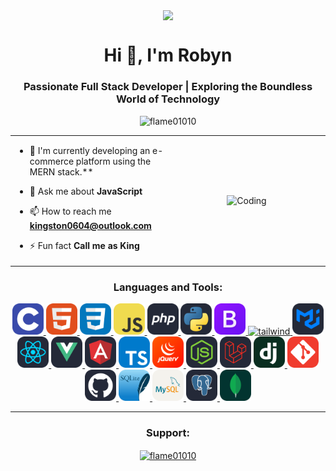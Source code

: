 <p align="center"><picture align="center"><img align="center" src = "https://github.com/7oSkaaa/7oSkaaa/blob/main/Images/about_me.gif?raw=true" width = 50px></picture></p>
<h1 align="center">Hi 👋, I'm Robyn</h1>
<h3 align="center">Passionate Full Stack Developer | Exploring the Boundless World of Technology</h3>
<p align="center"> <img src="https://komarev.com/ghpvc/?username=flame01010&label=Profile%20views&color=0e75b6&style=flat" alt="flame01010" /> </p>

<table align="center">
<tr border="none">
<td width="50%" align="left">
  
- 🌱 I'm currently developing an e-commerce platform using the MERN stack.**

- 💬 Ask me about **JavaScript**

- 📫 How to reach me **kingston0604@outlook.com**
  
- ⚡ Fun fact **Call me as King**

</td>
<td width="50%" align="center">

  <img align="center" alt="Coding" width="450" src="https://repository-images.githubusercontent.com/588181932/e36ec678-7984-4cdd-8e4c-a3932772ff8e">

  
  </td>
</tr>
</table>

<h3 align="center">Languages and Tools:</h3>
<p align="center"> <a href="https://www.cprogramming.com/" target="_blank" rel="noreferrer"> <img src="https://github.com/tandpfun/skill-icons/blob/main/icons/C.svg" alt="c" width="50" height="50"/> </a> <a href="https://www.w3.org/html/" target="_blank" rel="noreferrer"> <img src="https://github.com/tandpfun/skill-icons/blob/main/icons/HTML.svg" alt="html5" width="50" height="50"/> </a> <a href="https://www.w3schools.com/css/" target="_blank" rel="noreferrer"> <img src="https://github.com/tandpfun/skill-icons/blob/main/icons/CSS.svg" alt="css3" width="50" height="50"/> </a> <a href="https://developer.mozilla.org/en-US/docs/Web/JavaScript" target="_blank" rel="noreferrer"> <img src="https://github.com/tandpfun/skill-icons/blob/main/icons/JavaScript.svg" alt="javascript" width="50" height="50"/> </a> <a href="https://www.php.net" target="_blank" rel="noreferrer"> <img src="https://github.com/tandpfun/skill-icons/raw/main/icons/PHP-Dark.svg" alt="php" width="50" height="50"/> </a> <a href="https://www.python.org/doc/" target="_blank" rel="noreferrer"> <img src="https://github.com/tandpfun/skill-icons/raw/main/icons/Python-Dark.svg" alt="python" width="50" height="50"/> </a> <a href="https://getbootstrap.com" target="_blank" rel="noreferrer"> <img src="https://github.com/tandpfun/skill-icons/blob/main/icons/Bootstrap.svg" alt="bootstrap" width="50" height="50"/> </a> <a href="https://tailwindcss.com/" target="_blank" rel="noreferrer"> <img src="https://github.com/Scar1109/skill-icons/blob/Scar1109/icons/TailwindCSS-Light.svg" alt="tailwind" width="50" height="50"/> </a> <a href="https://mui.com/material-ui/" target="_blank" rel="noreferrer"> <img src="https://github.com/tandpfun/skill-icons/raw/main/icons/MaterialUI-Dark.svg" alt="MUI" width="50" height="50"/> </a> <a href="https://react.dev/" target="_blank" rel="noreferrer"> <img src="https://github.com/tandpfun/skill-icons/raw/main/icons/React-Dark.svg" alt="react" width="50" height="50"/> </a> <a href="https://vuejs.org/" target="_blank" rel="noreferrer"> <img src="https://github.com/tandpfun/skill-icons/blob/main/icons/VueJS-Dark.svg" alt="vue" width="50" height="50"/> </a> <a href="https://angular.dev/" target="_blank" rel="noreferrer"> <img src="https://github.com/tandpfun/skill-icons/raw/main/icons/Angular-Dark.svg" alt="angular" width="50" height="50"/> <a href="https://www.typescriptlang.org/docs/" target="_blank" rel="noreferrer"> <img src="https://github.com/tandpfun/skill-icons/raw/main/icons/TypeScript.svg" alt="typescript" width="50" height="50"/> </a> <a href="https://api.jquery.com/" target="_blank" rel="noreferrer"> <img src="https://github.com/tandpfun/skill-icons/raw/main/icons/JQuery.svg" alt="jQuery" width="50" height="50"/> </a> <a href="https://nodejs.org/docs/latest/api/" target="_blank" rel="noreferrer"> <img src="https://github.com/tandpfun/skill-icons/raw/main/icons/NodeJS-Dark.svg" alt="nodejs" width="50" height="50"/> </a> <a href="https://laravel.com/docs/11.x/readme" target="_blank" rel="noreferrer"> <img src="https://github.com/tandpfun/skill-icons/raw/main/icons/Laravel-Dark.svg" alt="laravel" width="50" height="50"/> </a> <a href="https://docs.djangoproject.com/en/5.0/" target="_blank" rel="noreferrer"> <img src="https://github.com/tandpfun/skill-icons/raw/main/icons/Django.svg" alt="DJ" width="50" height="50"/> </a> <a href="https://git-scm.com/" target="_blank" rel="noreferrer"> <img src="https://github.com/tandpfun/skill-icons/blob/main/icons/Git.svg" alt="git" width="50" height="50"/> </a> <a href="https://docs.github.com/en" target="_blank" rel="noreferrer"> <img src="https://github.com/tandpfun/skill-icons/raw/main/icons/Github-Dark.svg" alt="github" width="50" height="50"/> </a> <a href="https://www.microsoft.com/en-us/sql-server" target="_blank" rel="noreferrer"> <img src="https://github.com/tandpfun/skill-icons/raw/main/icons/SQLite.svg" alt="mssql" width="50" height="50"/> </a> <a href="https://www.mysql.com/" target="_blank" rel="noreferrer"> <img src="https://github.com/tandpfun/skill-icons/blob/main/icons/MySQL-Light.svg" alt="mysql" width="50" height="50"/> </a> <a href="https://www.postgresql.org/docs/" target="_blank" rel="noreferrer"> <img src="https://github.com/tandpfun/skill-icons/raw/main/icons/PostgreSQL-Dark.svg" alt="mongodb" width="50" height="50"/> </a> <a href="https://www.mongodb.com/docs/" target="_blank" rel="noreferrer"> <img src="https://github.com/tandpfun/skill-icons/raw/main/icons/MongoDB.svg" alt="mongodb" width="50" height="50"/> </a> </p>

---

<h3 align="center">Support:</h3>
<p align="center"><a href="https://www.buymeacoffee.com/flame01010"> <img align="center" src="https://cdn.buymeacoffee.com/buttons/v2/default-yellow.png" height="50" width="210" alt="flame01010" /></a></p>
